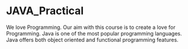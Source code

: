 # JAVA_Practical
We love Programming. Our aim with this course is to create a love for Programming. Java is one of the most popular programming languages. Java offers both object oriented and functional programming features.
